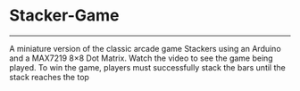 # Stacker-Game
---
A miniature version of the classic arcade game Stackers using an Arduino and a MAX7219 8×8 Dot Matrix. Watch the video to see the game being played. To win the game, players must successfully stack the bars until the stack reaches the top
